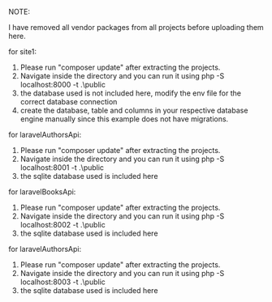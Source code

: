 NOTE:

I have removed all vendor packages from all projects
before uploading them here.

for site1: 
1. Please run "composer update" after extracting the projects.
2. Navigate inside the directory and you can run it using
php -S localhost:8000 -t .\public
3. the database used is not included here, modify the env file for the correct database connection
4. create the database, table and columns in your respective database engine manually since this example does not have migrations.

for laravelAuthorsApi:
1. Please run "composer update" after extracting the projects.
2. Navigate inside the directory and you can run it using
php -S localhost:8001 -t .\public
3. the sqlite database used is included here

for laravelBooksApi:
1. Please run "composer update" after extracting the projects.
2. Navigate inside the directory and you can run it using
php -S localhost:8002 -t .\public
3. the sqlite database used is included here

for laravelAuthorsApi:
1. Please run "composer update" after extracting the projects.
2. Navigate inside the directory and you can run it using
php -S localhost:8003 -t .\public
3. the sqlite database used is included here

